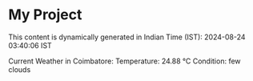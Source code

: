 # My Project

This content is dynamically generated in Indian Time (IST): 2024-08-24 03:40:06 IST


Current Weather in Coimbatore:
Temperature: 24.88 °C
Condition: few clouds
